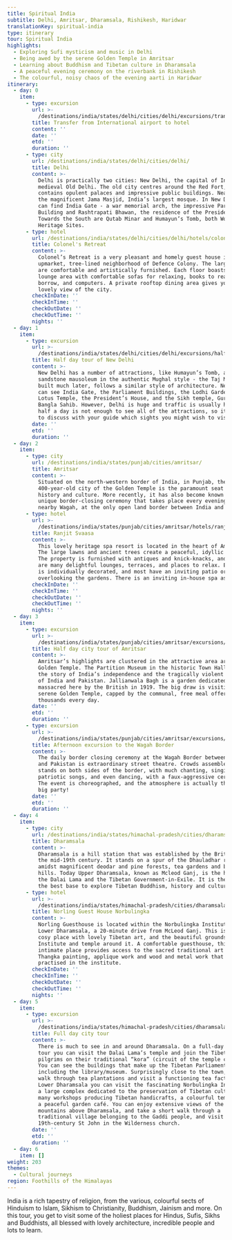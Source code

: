 ```yaml
---
title: Spiritual India
subtitle: Delhi, Amritsar, Dharamsala, Rishikesh, Haridwar
translationKey: spiritual-india
type: itinerary
tour: Spiritual India
highlights:
  - Exploring Sufi mysticism and music in Delhi
  - Being awed by the serene Golden Temple in Amritsar
  - Learning about Buddhism and Tibetan culture in Dharamsala
  - A peaceful evening ceremony on the riverbank in Rishikesh
  - The colourful, noisy chaos of the evening aarti in Haridwar
itinerary:
  - day: 0
    item:
      - type: excursion
        url: >-
          /destinations/india/states/delhi/cities/delhi/excursions/transfer-from-international-airport-to-hotel/
        title: Transfer from International airport to hotel
        content: ''
        date: ''
        etd: ''
        duration: ''
      - type: city
        url: /destinations/india/states/delhi/cities/delhi/
        title: Delhi
        content: >-
          Delhi is practically two cities: New Delhi, the capital of India, and
          medieval Old Delhi. The old city centres around the Red Fort, which
          contains opulent palaces and impressive public buildings. Nearby is
          the magnificent Jama Masjid, India’s largest mosque. In New Delhi you
          can find India Gate - a war memorial arch, the impressive Parliament
          Building and Rashtrapati Bhawan, the residence of the President.
          Towards the South are Qutab Minar and Humayun’s Tomb, both World
          Heritage Sites.
      - type: hotel
        url: /destinations/india/states/delhi/cities/delhi/hotels/colonels-retreat/
        title: Colonel's Retreat
        content: >-
          Colonel’s Retreat is a very pleasant and homely guest house in the
          upmarket, tree-lined neighborhood of Defence Colony. The large rooms
          are comfortable and artistically furnished. Each floor boasts a lovely
          lounge area with comfortable sofas for relaxing, books to read and
          borrow, and computers. A private rooftop dining area gives you a
          lovely view of the city.
        checkInDate: ''
        checkInTime: ''
        checkOutDate: ''
        checkOutTime: ''
        nights: ''
  - day: 1
    item:
      - type: excursion
        url: >-
          /destinations/india/states/delhi/cities/delhi/excursions/half-day-tour-of-new-delhi/
        title: Half day tour of New Delhi
        content: >-
          New Delhi has a number of attractions, like Humayun’s Tomb, a
          sandstone mausoleum in the authentic Mughal style - the Taj Mahal,
          built much later, follows a similar style of architecture. Nearby you
          can see India Gate, the Parliament Buildings, the Lodhi Gardens, the
          Lotus Temple, the President’s House, and the Sikh temple, Gurudwara
          Bangla Sahib. However, Delhi is huge and traffic is usually heavy, and
          half a day is not enough to see all of the attractions, so it is best
          to discuss with your guide which sights you might wish to visit.
        date: ''
        etd: ''
        duration: ''
  - day: 2
    item:
      - type: city
        url: /destinations/india/states/punjab/cities/amritsar/
        title: Amritsar
        content: >-
          Situated on the north-western border of India, in Punjab, the
          400-year-old city of the Golden Temple is the paramount seat of Sikh
          history and culture. More recently, it has also become known for the
          unique border-closing ceremony that takes place every evening at
          nearby Wagah, at the only open land border between India and Pakistan.
      - type: hotel
        url: >-
          /destinations/india/states/punjab/cities/amritsar/hotels/ranjit-svaasa/
        title: Ranjit Svaasa
        content: >-
          This lovely heritage spa resort is located in the heart of Amritsar.
          The large lawns and ancient trees create a peaceful, idyllic space.
          The property is furnished with antiques and knick-knacks, and there
          are many delightful lounges, terraces, and places to relax. Each room
          is individually decorated, and most have an inviting patio or balcony
          overlooking the gardens. There is an inviting in-house spa as well.
        checkInDate: ''
        checkInTime: ''
        checkOutDate: ''
        checkOutTime: ''
        nights: ''
  - day: 3
    item:
      - type: excursion
        url: >-
          /destinations/india/states/punjab/cities/amritsar/excursions/half-day-city-tour-of-amritsar/
        title: Half day city tour of Amritsar
        content: >-
          Amritsar’s highlights are clustered in the attractive area around the
          Golden Temple. The Partition Museum in the historic Town Hall tells
          the story of India’s independence and the tragically violent division
          of India and Pakistan. Jallianwala Bagh is a garden dedicated to those
          massacred here by the British in 1919. The big draw is visiting the
          serene Golden Temple, capped by the communal, free meal offered to
          thousands every day.
        date: ''
        etd: ''
        duration: ''
      - type: excursion
        url: >-
          /destinations/india/states/punjab/cities/amritsar/excursions/afternoon-excursion-to-the-wagah-border/
        title: Afternoon excursion to the Wagah Border
        content: >-
          The daily border closing ceremony at the Wagah Border between India
          and Pakistan is extraordinary street theatre. Crowds assemble in large
          stands on both sides of the border, with much chanting, singing of
          patriotic songs, and even dancing, with a faux-aggressive ceremony.
          The event is choreographed, and the atmosphere is actually that of a
          big party!
        date: ''
        etd: ''
        duration: ''
  - day: 4
    item:
      - type: city
        url: /destinations/india/states/himachal-pradesh/cities/dharamsala/
        title: Dharamsala
        content: >-
          Dharamsala is a hill station that was established by the British in
          the mid-19th century. It stands on a spur of the Dhauladhar range
          amidst magnificent deodar and pine forests, tea gardens and beautiful
          hills. Today Upper Dharamsala, known as Mcleod Ganj, is the home of
          the Dalai Lama and the Tibetan Government-in-Exile. It is therefore
          the best base to explore Tibetan Buddhism, history and culture.
      - type: hotel
        url: >-
          /destinations/india/states/himachal-pradesh/cities/dharamsala/hotels/norling-guest-house-norbulingka/
        title: Norling Guest House Norbulingka
        content: >-
          Norling Guesthouse is located within the Norbulingka Institute in
          Lower Dharamsala, a 20-minute drive from McLeod Ganj. This is a warm,
          cosy place with lovely Tibetan art, and the beautiful grounds of the
          Institute and temple around it. A comfortable guesthouse, this
          intimate place provides access to the sacred traditional art forms of
          Thangka painting, applique work and wood and metal work that are
          practised in the institute.
        checkInDate: ''
        checkInTime: ''
        checkOutDate: ''
        checkOutTime: ''
        nights: ''
  - day: 5
    item:
      - type: excursion
        url: >-
          /destinations/india/states/himachal-pradesh/cities/dharamsala/excursions/full-day-city-tour/
        title: Full day city tour
        content: >-
          There is much to see in and around Dharamsala. On a full-day guided
          tour you can visit the Dalai Lama’s temple and join the Tibetan
          pilgrims on their traditional “kora” (circuit of the temple complex).
          You can see the buildings that make up the Tibetan Parliament,
          including the library/museum. Surprisingly close to the town, you can
          walk through tea plantations and visit a functioning tea factory. In
          Lower Dharamsala you can visit the fascinating Norbulingka Institute,
          a large complex dedicated to the preservation of Tibetan culture, with
          many workshops producing Tibetan handicrafts, a colourful temple, and
          a peaceful garden café. You can enjoy extensive views of the hills and
          mountains above Dharamsala, and take a short walk through a
          traditional village belonging to the Gaddi people, and visit the
          19th-century St John in the Wilderness church.
        date: ''
        etd: ''
        duration: ''
  - day: 6
    item: []
weight: 203
themes:
  - Cultural journeys
region: Foothills of the Himalayas
---
```

India is a rich tapestry of religion, from the various, colourful sects of Hinduism to Islam, Sikhism to Christianity, Buddhism, Jainism and more. On this tour, you get to visit some of the holiest places for Hindus, Sufis, Sikhs and Buddhists, all blessed with lovely architecture, incredible people and lots to learn.
